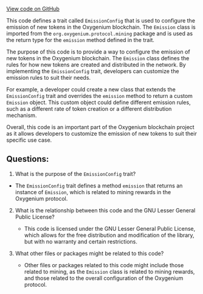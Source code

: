 [View code on GitHub](https://github.com/oxygenium/oxygenium/protocol/src/main/scala/org/oxygenium/protocol/config/EmissionConfig.scala)

This code defines a trait called `EmissionConfig` that is used to configure the emission of new tokens in the Oxygenium blockchain. The `Emission` class is imported from the `org.oxygenium.protocol.mining` package and is used as the return type for the `emission` method defined in the trait.

The purpose of this code is to provide a way to configure the emission of new tokens in the Oxygenium blockchain. The `Emission` class defines the rules for how new tokens are created and distributed in the network. By implementing the `EmissionConfig` trait, developers can customize the emission rules to suit their needs.

For example, a developer could create a new class that extends the `EmissionConfig` trait and overrides the `emission` method to return a custom `Emission` object. This custom object could define different emission rules, such as a different rate of token creation or a different distribution mechanism.

Overall, this code is an important part of the Oxygenium blockchain project as it allows developers to customize the emission of new tokens to suit their specific use case.
## Questions: 
 1. What is the purpose of the `EmissionConfig` trait?
   - The `EmissionConfig` trait defines a method `emission` that returns an instance of `Emission`, which is related to mining rewards in the Oxygenium protocol.

2. What is the relationship between this code and the GNU Lesser General Public License?
   - This code is licensed under the GNU Lesser General Public License, which allows for the free distribution and modification of the library, but with no warranty and certain restrictions.

3. What other files or packages might be related to this code?
   - Other files or packages related to this code might include those related to mining, as the `Emission` class is related to mining rewards, and those related to the overall configuration of the Oxygenium protocol.